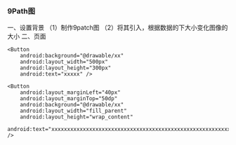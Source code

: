 ### 9Path图
一、设置背景
（1）制作9patch图
（2）将其引入，根据数据的下大小变化图像的大小
二、页面
<RelativeLayout xmlns:android="http://schemas.android.com/apk/res/android"
    xmlns:tools="http://schemas.android.com/tools"
    android:layout_width="match_parent"
    android:layout_height="match_parent"
    android:paddingBottom="@dimen/activity_vertical_margin"
    android:paddingLeft="@dimen/activity_horizontal_margin"
    android:paddingRight="@dimen/activity_horizontal_margin"
    android:paddingTop="@dimen/activity_vertical_margin"
    tools:context="com.example.tuxing.MainActivity" >

    
    <Button
        android:background="@drawable/xx"
        android:layout_width="500px"
        android:layout_height="300px"
        android:text="xxxxx" />
    
    <Button
        android:layout_marginLeft="40px"
        android:layout_marginTop="50dp"
        android:background="@drawable/xx"
        android:layout_width="fill_parent"
        android:layout_height="wrap_content"
        android:text="xxxxxxxxxxxxxxxxxxxxxxxxxxxxxxxxxxxxxxxxxxxxxxxxxxxxxxxxxxxxxxxxxxxxxxxxx" />
</RelativeLayout>
